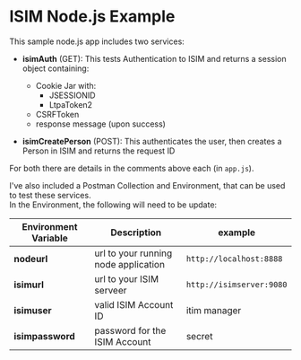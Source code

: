 # ISIM Node.js Example

This sample node.js app includes two services:
* **isimAuth** (GET): This tests Authentication to ISIM and returns a session object containing:
  * Cookie Jar with:
    * JSESSIONID
    * LtpaToken2
  * CSRFToken
  * response message (upon success)
  
* **isimCreatePerson** (POST): This authenticates the user, then creates a Person in ISIM and returns the request ID

For both there are details in the comments above each (in `app.js`).

I've also included a Postman Collection and Environment, that can be used to test these services.
</br>
In the Environment, the following will need to be update:

Environment Variable | Description | example
---------------------|-------------|---------
**nodeurl** | url to your running node application | `http://localhost:8888`
**isimurl** | url to your ISIM serveer | `http://isimserver:9080`
**isimuser** | valid ISIM Account ID | itim manager
**isimpassword** | password for the ISIM Account | secret
